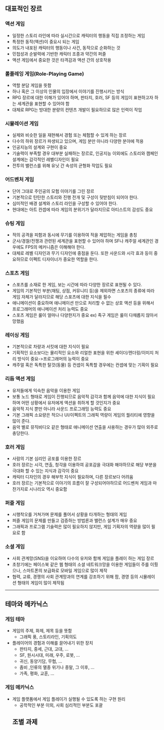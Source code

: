 ## 대표적인 장르

### 액션 게임
- 일정한 스토리 라인에 따라 실시간으로 캐릭터의 행동을 직접 조정하는 게임
- 특정한 동작(액션)이 중요시 되는 게임
- 의도가 내포된 캐릭터의 행동이나 사건, 동작으로 순화하는 것
- 민첩성과 순발력에 기반한 캐릭터 조종과 약간의 퍼즐
- 액션 게임에서 중요한 것은 타격감과 액션 간의 상호작용

### 롤플레잉 게임(Role-Playing Game)
- 역할 분담 게임을 뜻함
- 하나 혹은 그 이상의 인물의 입장에서 이야기를 진행시키는 방식
- RPG 장르에 대한 이해가 있어야 하며, 판타지, 호러, SF 등의 게임이 표현하고자 하는 세계관을 표현할 수 있어야 함
- 대체로 RPG는 방대한 분량의 컨텐츠 개발이 필요하므로 많은 인력이 작업

### 시뮬레이션 게임
- 실제와 비슷한 일을 재현해서 경험 또는 체험할 수 있게 하는 장르
- 다수의 하위 장르가 파생되고 있으며, 게임 분만 아니라 다양한 분야에 적용
- 인공지능의 설계와 구현이 중요
- 기술력이 부족할 경우 대부분 실패하는 장르로, 인공지능 이외에도 스토리와 캠페인 설계에는 감각적인 레벨디자인이 필요
- 전투의 밸런스를 위해 유닛 간 속성의 균형화 작업도 필요

### 어드벤처 게임
- 단어 그대로 주인공의 모험 이야기를 그린 장르
- 기본적으로 탄탄한 스토리와 진행 전개 및 구성이 뒷받침이 되어야 한다.
- 심미적인 배경 설계와 스토리 라인을 구성할 수 있어야 한다.
- 현대에는 아트 컨셉에 따라 게임의 분위기가 달라지므로 아티스트의 감성도 중요

### 슈팅 게임
- 적의 공격을 피함과 동시에 무기를 이용하여 적을 제압하는 게임을 총칭
- 군사/경찰/전쟁과 관련된 세계관을 표현할 수 있어야 하며 SF나 캐주얼 세계관인 경우에도 FPS의 메커니즘은 이해해야 한다.
- 대체로 레벨 디자인과 무기 디자인에 중점을 둔다. 또한 사운드와 시각 효과 등이 중요하므로 이펙트 디자이너가 중요한 역할을 한다.

### 스포츠 게임
- 스포츠를 소재로 한 게임, 보는 시간에 따라 다양한 장르로 표현될 수 있다.
- 게임의 기본적인 부분(채팅, 상점, 커뮤니티 등)을 제외하면 스포츠의 종류에 따라 게임 자체가 달라지므로 해당 스포츠에 대한 지식을 필수
- 애니메이션이 중요하며 애니메이션 만으로 처리할 수 없는 상호 액션 등을 위해서 프로그래머의 애니메이션 처리 능력도 중요
- 스포츠 게임은 룰이 얼마나 다양한지가 중요 ex) 족구 게임은 룰이 다채롭지 않아서 망했음

### 레이싱 게임
- 기본적으로 차량과 서킷에 대한 지식이 필요
- 기획적인 요소보다는 물리적인 요소와 리얼한 표현을 위한 셰이더/렌더링/이미지 처리 방식이 중요->프로그래머의 능력이 중요
- 캐주얼 혹은 독특한 탈것(동물) 등 컨셉이 독특할 경우에는 컨셉에 맞는 기획이 필요

### 리듬 액션 게임
- 유저들에게 익숙한 음악을 이용한 게임
- 보통 노드 형태로 게임이 진행되므로 음악적 감각과 함께 음악에 대한 지식이 필요하며 어떤 상황에서 유저에게 액션을 취하게 할 것인지가 중요
- 음악적 지식 뿐만 아니라 사운드 프로그래밍 능력도 중요
- 기본 그래픽 소요량은 적으나 UI/이펙트의 그래픽 역량이 게임의 퀄리티에 영향을 많이 준다.
- 음악 별로 뮤직비디오 같은 형태로 애니메이션 연출을 사용하는 경우가 많아 외주로 충당한다.

### 호러 게임
- 사람의 기본 심리인 공포를 이용한 장르
- 호러 장르는 시각, 연출, 청각을 이용하여 공포감을 극대화 해야하므로 해당 부분을 극대화 할 수 있는 지식과 감각이 중요
- 캐릭터 디자인의 경우 해부학 지식이 필요하며, 다른 장르보다 어려움
- 호러 장르는 기본적으로 이야기의 흐름이 잘 구성되어야하므로 어드벤처 게임과 마찬가지로 시나리오 역시 중요함

### 퍼즐 게임
- 시행착오를 거쳐가며 문제를 풀어서 상황을 타개하는 형태의 게임
- 퍼즐 게임의 문제를 만들고 검증하는 방법론과 밸런스 설계가 매우 중요
- 그래픽과 프로그램 기술력은 많이 필요하지 않지만, 게임 기획자의 역량을 많이 필요로 함

### 소셜 게임
- 사회 관계망(SNS)을 이요하여 다수의 유저와 함께 게임을 플레이 하는 게임 장르
- 초창기에는 페이스북 같은 웹 형태의 소셜 네트워크망을 이용한 게임들이 주를 이뤘으나, 스마트폰의 보급화로 모바일 게임으로 많이 제작
- 협력, 교류, 경쟁의 사회 관계망과의 연계를 강조하기 위해 팜, 경영 등의 시뮬레이션 형태의 게임이 많이 제작됨


---

## 테마와 메카닉스

###  게임 테마
- 게임의 주제, 화제, 제목 등을 뜻함
  - 그래픽 풍, 스토리라인, 기획의도
- 플레이어의 경험과 이해를 끌어내기 위한 장치
  - 판타지, 중세, 근대, 고대, ...
  - SF, 원시시대, 미래, 우주, 로봇, ...
  - 귀신, 동양기담, 무협, ...
  - 좀비 ,인류의 멸종 위기나 종말, 그 이후, ...
  - 가족, 평화, 교훈, ...

### 게임 메카닉스
- 게임 플랫폼에서 게임 플레이가 실행될 수 있도록 하는 구현 원리
  - 공학적인 부분 이외, 사회 심리적인 부분도 포괄
  ## 조별 과제



















